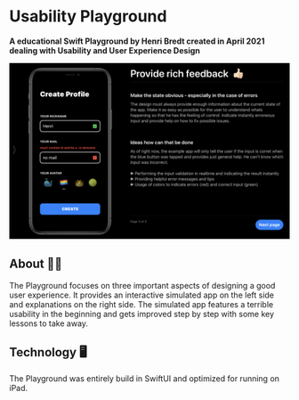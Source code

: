 # Usability Playground
**A educational Swift Playground by Henri Bredt created in April 2021 dealing with Usability and User Experience Design**


![](Ressources/demo1.jpg)

## About ✌🏻
The Playground focuses on three important aspects of designing a good user experience. It provides an interactive simulated app on the left side and explanations on the right side. The simulated app features a terrible usability in the beginning and gets improved step by step with some key lessons to take away.

## Technology 🖥
The Playground was entirely build in SwiftUI and optimized for running on iPad.

